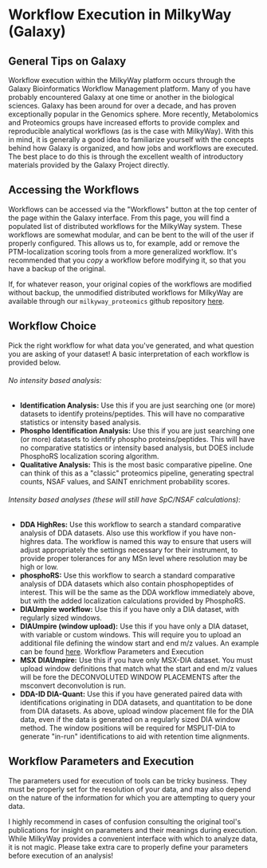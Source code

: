 Workflow Execution in MilkyWay (Galaxy)
=============================================================

General Tips on Galaxy
-----------------------------------------------------
Workflow execution within the MilkyWay platform occurs through the Galaxy Bioinformatics Workflow Management platform.  Many of you have probably encountered Galaxy at one time or another in the biological sciences.  Galaxy has been around for over a decade, and has proven exceptionally popular in the Genomics sphere.  More recently, Metabolomics and Proteomics groups have increased efforts to provide complex and reproducible analytical workflows (as is the case with MilkyWay).
With this in mind, it is generally a good idea to familiarize yourself with the concepts behind how Galaxy is organized, and how jobs and workflows are executed.
The best place to do this is through the excellent wealth of introductory materials provided by the Galaxy Project directly.


Accessing the Workflows
-----------------------------------------------------
Workflows can be accessed via the "Workflows" button at the top center of the page within the Galaxy interface.
From this page, you will find a populated list of distributed workflows for the MilkyWay system.  These workflows are somewhat modular, and can be bent to the will of the user if properly configured.  This allows us to, for example, add or remove the PTM-localization scoring tools from a more generalized workflow.
It's recommended that you *copy* a workflow before modifying it, so that you have a backup of the original.

If, for whatever reason, your original copies of the workflows are modified without backup, the unmodified distributed workflows for MilkyWay are available through our `milkyway_proteomics` github repository [here](https://github.com/wohllab/milkyway_proteomics/tree/master/workflows "MilkyWay Github Workflows").

Workflow Choice
------------------------------------------------------

Pick the right workflow for what data you've generated, and what question you are asking of your dataset!
A basic interpretation of each workflow is provided below.

###### No intensity based analysis:
* **Identification Analysis:** Use this if you are just searching one (or more) datasets to identify proteins/peptides. This will have no comparative statistics or intensity based analysis.
* **Phospho Identification Analysis:** Use this if you are just searching one (or more) datasets to identify phospho proteins/peptides. This will have no comparative statistics or intensity based analysis, but DOES include PhosphoRS localization scoring algorithm.
* **Qualitative Analysis:** This is the most basic comparative pipeline.  One can think of this as a "classic" proteomics pipeline, generating spectral counts, NSAF values, and SAINT enrichment probability scores.

###### Intensity based analyses (these will still have SpC/NSAF calculations):
* **DDA HighRes:** Use this workflow to search a standard comparative analysis of DDA datasets.  Also use this workflow if you have non-highres data.  The workflow is named this way to ensure that users will adjust appropriately the settings necessary for their instrument, to provide proper tolerances for any MSn level where resolution may be high or low.
* **phosphoRS:** Use this workflow to search a standard comparative analysis of DDA datasets which also contain phosphopeptides of interest.  This will be the same as the DDA workflow immediately above, but with the added localization calculations provided by PhosphoRS.
* **DIAUmpire workflow:** Use this if you have only a DIA dataset, with regularly sized windows.
* **DIAUmpire (window upload):** Use this if you have only a DIA dataset, with variable or custom windows.  This will require you to upload an additional file defining the window start and end m/z values.  An example can be found [here](https://github.com/wohllab/milkyway_proteomics/blob/master/exampleSkylineFiles/400-1600-90window-vDIA.csv).
Workflow Parameters and Execution
* **MSX DIAUmpire:** Use this if you have only MSX-DIA dataset.  You must upload window definitions that match what the start and end m/z values will be fore the DECONVOLUTED WINDOW PLACEMENTS after the msconvert deconvolution is run.
* **DDA-ID DIA-Quant:** Use this if you have generated paired data with identifications originating in DDA datasets, and quantitation to be done from DIA datasets.  As above, upload window placement file for the DIA data, even if the data is generated on a regularly sized DIA window method.  The window positions will be required for MSPLIT-DIA to generate "in-run" identifications to aid with retention time alignments.


Workflow Parameters and Execution
------------------------------------------------------
The parameters used for execution of tools can be tricky business.  They must be properly set for the resolution of your data, and may also depend on the nature of the information for which you are attempting to query your data.

I highly recommend in cases of confusion consulting the original tool's publications for insight on parameters and their meanings during execution.  While MilkyWay provides a convenient interface with which to analyze data, it is not magic.  Please take extra care to properly define your parameters before execution of an analysis!



